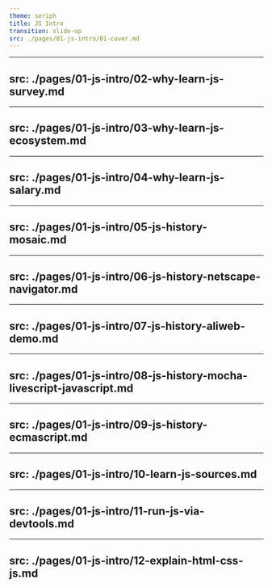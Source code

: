```yaml
---
theme: seriph
title: JS Intro
transition: slide-up
src: ./pages/01-js-intro/01-cover.md
---
```


---
src: ./pages/01-js-intro/02-why-learn-js-survey.md
---

---
src: ./pages/01-js-intro/03-why-learn-js-ecosystem.md
---

---
src: ./pages/01-js-intro/04-why-learn-js-salary.md
---

---
src: ./pages/01-js-intro/05-js-history-mosaic.md
---

---
src: ./pages/01-js-intro/06-js-history-netscape-navigator.md
---

---
src: ./pages/01-js-intro/07-js-history-aliweb-demo.md
---

---
src: ./pages/01-js-intro/08-js-history-mocha-livescript-javascript.md
---

---
src: ./pages/01-js-intro/09-js-history-ecmascript.md
---

---
src: ./pages/01-js-intro/10-learn-js-sources.md
---

---
src: ./pages/01-js-intro/11-run-js-via-devtools.md
---

---
src: ./pages/01-js-intro/12-explain-html-css-js.md
---

